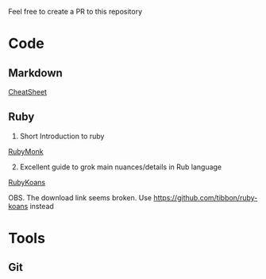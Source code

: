 Feel free to create a PR to this repository 

# Code 

## Markdown 

[CheatSheet](https://github.com/adam-p/markdown-here/wiki/Markdown-Cheatsheet)

## Ruby 

1. Short Introduction to ruby 

[RubyMonk](https://rubymonk.com/)

2. Excellent guide to grok main nuances/details in Rub language

[RubyKoans](https://rubymonk.com/) 

OBS. The download link seems broken. Use https://github.com/tibbon/ruby-koans instead

# Tools 

## Git


